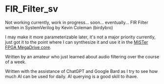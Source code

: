 # FIR_Filter_sv
Not working currently, work in progress... soon... eventually...
FIR Filter written in SystemVerilog
by Kevin Coleman (birdybro)

I may make it more parameterizable later, it's not a major priority currently, just got it to the point where I can synthesize it and use it in the [MiSTer FPGA MegaDrive core](https://github.com/MiSTer-devel/MegaDrive_MiSTer).

Written by an amateur who just learned about audio filtering over the course of a week.

Written with the assistance of ChatGPT and Google Bard as I try to see how much AI can be used for daily. AI querying is a good skill to ihave.

